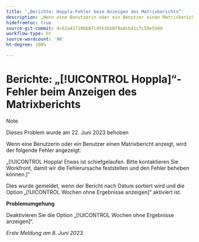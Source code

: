 ```yaml
---
title: '„Berichte: Hoppla-Fehler beim Anzeigen des Matrixberichts“'
description: „Wenn eine Benutzerin oder ein Benutzer einen Matrixbericht anzeigt, wird der Hoppla-Fehler angezeigt.“
hidefromtoc: true
source-git-commit: 4c62a437106b67c45b3bb0f8adcb41c7c50e5500
workflow-type: ht
source-wordcount: '96'
ht-degree: 100%

---
```



# Berichte: „[!UICONTROL Hoppla]“-Fehler beim Anzeigen des Matrixberichts

>[!NOTE]
>
> Dieses Problem wurde am 22. Juni 2023 behoben

Wenn eine Benutzerin oder ein Benutzer einen Matrixbericht anzeigt, wird der folgende Fehler angezeigt:

„[!UICONTROL Hoppla! Etwas ist schiefgelaufen. Bitte kontaktieren Sie Workfront, damit wir die Fehlerursache feststellen und den Fehler beheben können.]“

Dies wurde gemeldet, wenn der Bericht nach Datum sortiert wird und die Option „[!UICONTROL Wochen ohne Ergebnisse anzeigen]“ aktiviert ist.

**Problemumgehung**

Deaktivieren Sie die Option „[!UICONTROL Wochen ohne Ergebnisse anzeigen]“.

_Erste Meldung am 8. Juni 2023._

